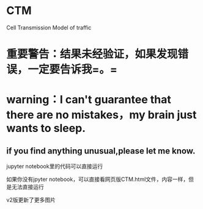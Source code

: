 # CTM
Cell Transmission Model of traffic
# 重要警告：结果未经验证，如果发现错误，一定要告诉我=。=
# warning：I can't guarantee that there are no mistakes，my brain just wants to sleep.
## if you find anything unusual,please let me know.
jupyter notebook里的代码可以直接运行  

如果你没有jpyter notebook，可以直接看网页版CTM.html文件，内容一样，但是无法直接运行  

v2版更新了更多图片
